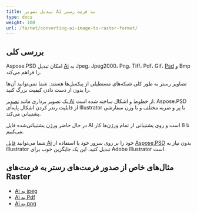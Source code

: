 ```yaml
---
title: تبدیل تصویر Ai به فرمت رستر
type: docs
weight: 100
url: /fa/net/converting-ai-image-to-raster-format/
---
```


## **بررسی کلی**
Aspose.PSD امکان تبدیل [Ai](/psd/fa/net/ai-adobe-illustrator-format/) به Jpeg، Jpeg2000، Png، Tiff، Pdf، Gif، [Psd](https://reference.aspose.com/psd/net/aspose.psd.fileformats.psd/psdimage) و Bmp را فراهم می‌کند.

تصاویر رستر به طور کلی شبکه‌های مستطیلی از پیکسل‌ها هستند. شما نمی‌توانید آن‌ها را بدون از دست دادن کیفیت بزرگ کنید.

یک تصویر برداری مانند [تصویر Ai](https://reference.aspose.com/psd/net/aspose.psd.fileformats.ai/aiimage) از خطوط و اشکال ساخته شده است. Aspose.PSD از قابلیت رندر کردن اشکال پایه‌ای Illustrator با پر و ضربه مختلف و با وزن سفارشی پشتیبانی می‌کند.

در حال حاضر ورژن پشتیبانی‌شده فایل AI تا 8 است و روی پشتیبانی از تمام ورژن‌ها کار می‌کنیم.

شما می‌توانید [فایل Ai](/psd/fa/net/ai-adobe-illustrator-format/) خود را بر روی سرور خود با استفاده از [Aspose.PSD](https://products.aspose.com/psd/net) بدون نیاز به Illustrator تبدیل کنید. این یک جایگزین خوب برای Adobe Illustrator است.

## **مثال‌های خاص از صدور فرمت‌های رستر به فرمت‌های Raster**
- [Ai به jpeg](/psd/fa/net/ai-to-jpg/)
- [Ai به Pdf](/psd/fa/net/ai-to-pdf/)
- [Ai به png](/psd/fa/net/ai-to-png/)
